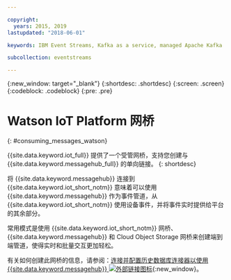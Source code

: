 ```yaml
---

copyright:
  years: 2015, 2019
lastupdated: "2018-06-01"

keywords: IBM Event Streams, Kafka as a service, managed Apache Kafka

subcollection: eventstreams

---
```


{:new_window: target="_blank"}
{:shortdesc: .shortdesc}
{:screen: .screen}
{:codeblock: .codeblock}
{:pre: .pre}


# Watson IoT Platform 网桥
{: #consuming_messages_watson}

{{site.data.keyword.iot_full}} 提供了一个受管网桥，支持您创建与 {{site.data.keyword.messagehub_full}} 的单向链接。
{: shortdesc}

将 {{site.data.keyword.messagehub}} 连接到 {{site.data.keyword.iot_short_notm}} 意味着可以使用 {{site.data.keyword.messagehub}} 作为事件管道，从 {{site.data.keyword.iot_short_notm}} 使用设备事件，并将事件实时提供给平台的其余部分。 

常用模式是使用 {{site.data.keyword.iot_short_notm}} 网桥、{{site.data.keyword.messagehub}} 和 Cloud Object Storage 网桥来创建端到端管道，使得实时和批量交互更加轻松。

有关如何创建此网桥的信息，请参阅：[连接并配置历史数据库连接器以使用 {{site.data.keyword.messagehub}} ![外部链接图标](../../icons/launch-glyph.svg "外部链接图标")](https://www.ibm.com/support/knowledgecenter/SSQP8H/iot/platform/message_hub.html){:new_window}。






